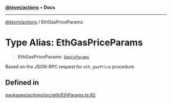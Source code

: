 [**@tevm/actions**](../README.md) • **Docs**

***

[@tevm/actions](../globals.md) / EthGasPriceParams

# Type Alias: EthGasPriceParams

> **EthGasPriceParams**: [`EmptyParams`](EmptyParams.md)

Based on the JSON-RPC request for `eth_gasPrice` procedure

## Defined in

[packages/actions/src/eth/EthParams.ts:92](https://github.com/qbzzt/tevm-monorepo/blob/main/packages/actions/src/eth/EthParams.ts#L92)
